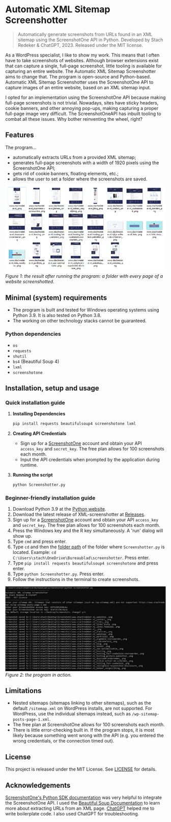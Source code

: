 # Automatic XML Sitemap Screenshotter
> Automatically generate screenshots from URLs found in an XML sitemap using the ScreenshotOne API in Python. Developed by Stach Redeker & ChatGPT, 2023. Released under the MIT license.

As a WordPress specialist, I like to show my work. This means that I often have to take screenshots of websites. Although browser extensions exist that can capture a single, full-page screenshot, little tooling is available for capturing an entire website. The Automatic XML Sitemap Screenshotter aims to change that. The program is open-source and Python-based. Automatic XML Sitemap Screenshotter uses the ScreenshotOne API to capture images of an entire website, based on an XML sitemap input.

I opted for an implementation using the ScreenshotOne API because making full-page screenshots is not trivial. Nowadays, sites have sticky headers, cookie banners, and other annoying pop-ups, making capturing a proper full-page image very difficult. The ScreenshotOneAPI has inbuilt tooling to combat all these issues. Why bother reinventing the wheel, right?

## Features
The program...
- automatically extracts URLs from a provided XML sitemap;
- generates full-page screenshots with a width of 1920 pixels using the ScreenshotOne API;
- gets rid of cookie banners, floating elements, etc.;
- allows the user to set a folder where the screenshots are saved.

![Results](/Images/result.png)
*Figure 1: the result after running the program: a folder with every page of a website screenshotted.*

## Minimal (system) requirements
- The program is built and tested for Windows operating systems using Python 3.9. It is also tested on Python 3.8.
- The working on other technology stacks cannot be guaranteed. 

### Python dependencies
- `os`
- `requests`
- `shutil`
- `bs4` (Beautiful Soup 4)
- `lxml`
- `screenshotone`

## Installation, setup and usage

### Quick installation guide
   
1. **Installing Dependencies**
    ```bash
    pip install requests beautifulsoup4 screenshotone lxml
    ```
   
2. **Creating API Credentials**
    - Sign up for a [ScreenshotOne](https://screenshotone.com/) account and obtain your API `access_key` and `secret_key`. The free plan allows for 100 screenshots each month.
    - Input the API credentials when prompted by the application during runtime.
  
3. **Running the script**
    ```bash
    python Screenshotter.py
    ```

### Beginner-friendly installation guide
   
   1. Download Python 3.9 at the [Python website](https://www.python.org/downloads/release/python-390/).
   2. Download the latest release of XML-screenshotter at [Releases](https://github.com/StachRedeker/XML-screenshotter/releases).
   3. Sign up for a [ScreenshotOne](https://screenshotone.com/) account and obtain your API `access_key` and `secret_key`. The free plan allows for 100 screenshots each month.
   4. Press the Windows key and the R key simultaneously. A 'run' dialog will show up.
   5. Type `cmd` and press enter.
   6. Type `cd` and then the [folder path](https://www.sony.com/electronics/support/articles/00015251) of the folder where `Screenshotter.py` is located. Example: `cd C:\Users\stach\OneDrive\Bureaublad\screenshotter`. Press enter.
   7. Type `pip install requests beautifulsoup4 screenshotone` and press enter.
   8. Type `python Screenshotter.py`. Press enter.
   9. Follow the instructions in the terminal to create screenshots.


![Program](/Images/program.png)
*Figure 2: the program in action.*

## Limitations

 - Nested sitemaps (sitemaps linking to other sitemaps), such as the default `/sitemap.xml` on WordPress installs, are not supported. For WordPress, use the individual sitemaps instead, such as `/wp-sitemap-posts-page-1.xml`.
 - The free plan at ScreenshotOne allows for 100 screenshots each month.
 - There is little error-checking built in. If the program stops, it is most likely because something went wrong with the API (e.g. you entered the wrong credentials, or the connection timed out).

## License
This project is released under the MIT License. See [LICENSE](LICENSE) for details.


## Acknowledgements
[ScreenshotOne's Python SDK documentation](https://github.com/screenshotone/pythonsdk) was very helpful to integrate the ScreenshotOne API. I used the [Beautiful Soup Documentation](https://www.crummy.com/software/BeautifulSoup/bs4/doc/) to learn more about extracting URLs from an XML page. [ChatGPT](https://chat.openai.com/) helped me to write boilerplate code. I also used ChatGPT for troubleshooting.
